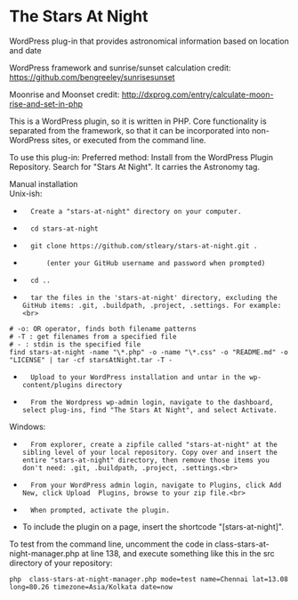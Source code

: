 # The Stars At Night
WordPress plug-in that provides astronomical information based on location and date

WordPress framework and sunrise/sunset calculation credit:
https://github.com/bengreeley/sunrisesunset

Moonrise and Moonset credit:
http://dxprog.com/entry/calculate-moon-rise-and-set-in-php

This is a WordPress plugin, so it is written in PHP. Core functionality is
separated from the framework, so that it can be incorporated into non-WordPress
sites, or executed from the command line. 

To use this plug-in:
Preferred method: Install from the WordPress Plugin Repository. Search for "Stars At Night". It carries the Astronomy tag.

Manual installation <br>
Unix-ish:
*       Create a "stars-at-night" directory on your computer.
*       cd stars-at-night
*       git clone https://github.com/stleary/stars-at-night.git .
*           (enter your GitHub username and password when prompted)
*       cd ..
*       tar the files in the 'stars-at-night' directory, excluding the GitHub items: .git, .buildpath, .project, .settings. For example:<br>
```
# -o: OR operator, finds both filename patterns
# -T : get filenames from a specified file
# - : stdin is the specified file
find stars-at-night -name "\*.php" -o -name "\*.css" -o "README.md" -o "LICENSE" | tar -cf starsAtNight.tar -T -
```
*       Upload to your WordPress installation and untar in the wp-content/plugins directory
*       From the Wordpress wp-admin login, navigate to the dashboard, select plug-ins, find "The Stars At Night", and select Activate.
 
Windows:
*       From explorer, create a zipfile called "stars-at-night" at the sibling level of your local repository. Copy over and insert the entire "stars-at-night" directory, then remove those items you don't need: .git, .buildpath, .project, .settings.<br> 
*       From your WordPress admin login, navigate to Plugins, click Add New, click Upload  Plugins, browse to your zip file.<br>
*       When prompted, activate the plugin.
* To include the plugin on a page, insert the shortcode "[stars-at-night]".

To test from the command line, uncomment the code in class-stars-at-night-manager.php
at line 138, and execute something like this in the src directory of your repository:
```
php  class-stars-at-night-manager.php mode=test name=Chennai lat=13.08 long=80.26 timezone=Asia/Kolkata date=now
```

